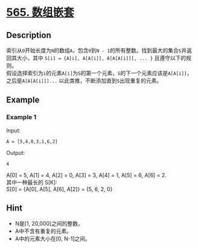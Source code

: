 # [565. 数组嵌套](https://leetcode-cn.com/problems/array-nesting/)
## Description
索引从`0`开始长度为`N`的数组`A`，包含`0`到`N - 1`的所有整数。找到最大的集合`S`并返回其大小，其中 `S[i] = {A[i], A[A[i]], A[A[A[i]]], ... }` 且遵守以下的规则。  
假设选择索引为`i`的元素`A[i]`为`S`的第一个元素，`S`的下一个元素应该是`A[A[i]]`，之后是`A[A[A[i]]]...` 以此类推，不断添加直到`S`出现重复的元素。  
## Example
### Example 1
Input:  
```
A = [5,4,0,3,1,6,2]
```
Output:
```
4
```
A[0] = 5, A[1] = 4, A[2] = 0, A[3] = 3, A[4] = 1, A[5] = 6, A[6] = 2.  
其中一种最长的 S[K]:  
S[0] = {A[0], A[5], A[6], A[2]} = {5, 6, 2, 0}  
## Hint
- N是[1, 20,000]之间的整数。
- A中不含有重复的元素。
- A中的元素大小在[0, N-1]之间。
